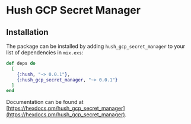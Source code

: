 # Hush GCP Secret Manager

## Installation

The package can be installed by adding `hush_gcp_secret_manager` to your list
of dependencies in `mix.exs`:

```elixir
def deps do
  [
    {:hush, "~> 0.0.1"},
    {:hush_gcp_secret_manager, "~> 0.0.1"}
  ]
end
```

Documentation can be found at [https://hexdocs.pm/hush_gcp_secret_manager](https://hexdocs.pm/hush_gcp_secret_manager).
